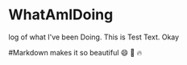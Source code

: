 # WhatAmIDoing
log of what I've been Doing.
This is Test Text.
Okay

#Markdown makes it so beautiful :smile: :kiss: :fire:
